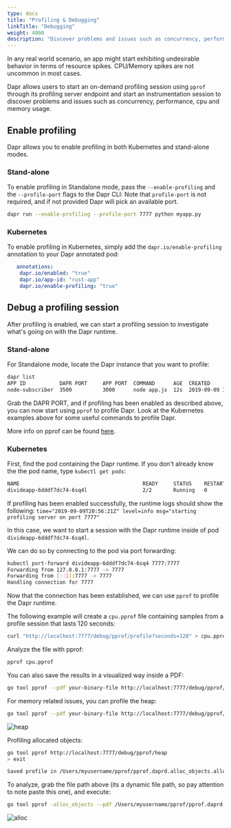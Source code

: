 ```yaml
---
type: docs
title: "Profiling & Debugging"
linkTitle: "Debugging"
weight: 4000
description: "Discover problems and issues such as concurrency, performance, cpu and memory usage through a profiling session"
---
```


In any real world scenario, an app might start exhibiting undesirable behavior in terms of resource spikes.
CPU/Memory spikes are not uncommon in most cases.

Dapr allows users to start an on-demand profiling session using `pprof` through its profiling server endpoint and start an instrumentation session to discover problems and issues such as concurrency, performance, cpu and memory usage.

## Enable profiling

Dapr allows you to enable profiling in both Kubernetes and stand-alone modes.

### Stand-alone

To enable profiling in Standalone mode, pass the `--enable-profiling` and the `--profile-port` flags to the Dapr CLI:
Note that `profile-port` is not required, and if not provided Dapr will pick an available port.

```bash
dapr run --enable-profiling --profile-port 7777 python myapp.py
```

### Kubernetes

To enable profiling in Kubernetes, simply add the `dapr.io/enable-profiling` annotation to your Dapr annotated pod:

```yml
   annotations:
    dapr.io/enabled: "true"
    dapr.io/app-id: "rust-app"
    dapr.io/enable-profiling: "true"
```

## Debug a profiling session

After profiling is enabled, we can start a profiling session to investigate what's going on with the Dapr runtime.

### Stand-alone

For Standalone mode, locate the Dapr instance that you want to profile:

```bash
dapr list
APP ID           DAPR PORT     APP PORT  COMMAND      AGE  CREATED              PID
node-subscriber  3500          3000      node app.js  12s  2019-09-09 15:11.24  896
```

Grab the DAPR PORT, and if profiling has been enabled as described above, you can now start using `pprof` to profile Dapr.
Look at the Kubernetes examples above for some useful commands to profile Dapr.

More info on pprof can be found [here](https://github.com/google/pprof).

### Kubernetes

First, find the pod containing the Dapr runtime. If you don't already know the the pod name, type `kubectl get pods`:

```bash
NAME                                        READY     STATUS    RESTARTS   AGE
divideapp-6dddf7dc74-6sq4l                  2/2       Running   0          2d23h
```

If profiling has been enabled successfully, the runtime logs should show the following:
`time="2019-09-09T20:56:21Z" level=info msg="starting profiling server on port 7777"`

In this case, we want to start a session with the Dapr runtime inside of pod `divideapp-6dddf7dc74-6sq4l`.

We can do so by connecting to the pod via port forwarding:

```bash
kubectl port-forward divideapp-6dddf7dc74-6sq4 7777:7777
Forwarding from 127.0.0.1:7777 -> 7777
Forwarding from [::1]:7777 -> 7777
Handling connection for 7777
```

Now that the connection has been established, we can use `pprof` to profile the Dapr runtime.

The following example will create a `cpu.pprof` file containing samples from a profile session that lasts 120 seconds:

```bash
curl "http://localhost:7777/debug/pprof/profile?seconds=120" > cpu.pprof
```

Analyze the file with pprof:

```bash
pprof cpu.pprof
```

You can also save the results in a visualized way inside a PDF:

```bash
go tool pprof --pdf your-binary-file http://localhost:7777/debug/pprof/profile?seconds=120 > profile.pdf
```

For memory related issues, you can profile the heap:

```bash
go tool pprof --pdf your-binary-file http://localhost:7777/debug/pprof/heap > heap.pdf
```

![heap](/images/heap.png)

Profiling allocated objects:

```bash
go tool pprof http://localhost:7777/debug/pprof/heap
> exit

Saved profile in /Users/myusername/pprof/pprof.daprd.alloc_objects.alloc_space.inuse_objects.inuse_space.003.pb.gz
```

To analyze, grab the file path above (its a dynamic file path, so pay attention to note paste this one), and execute:

```bash
go tool pprof -alloc_objects --pdf /Users/myusername/pprof/pprof.daprd.alloc_objects.alloc_space.inuse_objects.inuse_space.003.pb.gz > alloc-objects.pdf
```

![alloc](/images/alloc.png)
